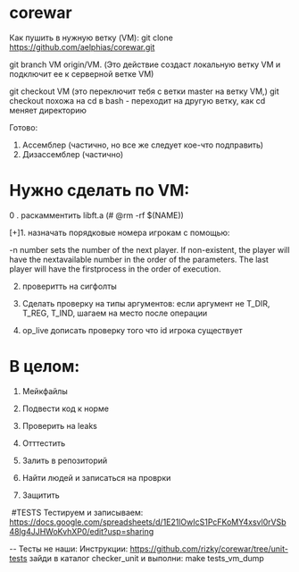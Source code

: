 # corewar

Как пушить в нужную ветку (VM):
git clone https://github.com/aelphias/corewar.git


git branch VM origin/VM. (Это действие создаст локальную ветку VM  и подключит ее к серверной ветке VM)


git checkout VM (это переключит тебя с ветки master на ветку VM,)
git checkout похожа на  cd в bash - переходит на другую ветку, как cd меняет директорию


Готово:
1. Ассемблер (частично, но все же следует кое-что подправить)
2. Дизассемблер (частично)

# Нужно сделать по VM:

0 . раскамментить libft.a (#	@rm -rf $(NAME))

[+]1. назначать порядковые номера игрокам с помощью:

-n number sets the number of the next player. If non-existent, the player will have the nextavailable number in the order of the parameters. The last player will have the firstprocess in the order of execution.

2. проверитть на сигфолты

3. Сделать проверку на типы аргументов: если аргумент не T_DIR, T_REG, T_IND, шагаем на место после операции

4. op_live дописать проверку того что id игрока существует

# В целом:
1. Мейкфайлы

2. Подвести код к норме

3. Проверить на leaks

4. Отттестить

5. Залить в репозиторий

6. Найти людей и записаться на проврки

7. Защитить

 #TESTS
Тестируем и записываем:
 https://docs.google.com/spreadsheets/d/1E21lOwIcS1PcFKoMY4xsvl0rVSb48lg4JJHWoKvhXP0/edit?usp=sharing

 --
 Тесты не наши:
 Инструкции: https://github.com/rizky/corewar/tree/unit-tests
 зайди в каталог checker_unit и выполни: make tests_vm_dump
 
